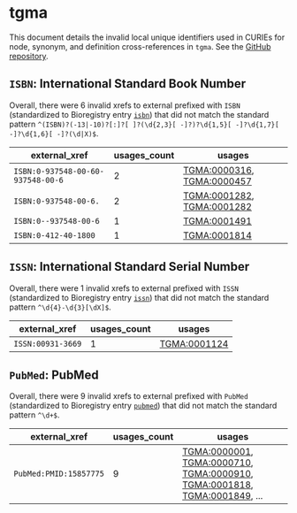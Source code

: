 # tgma

This document details the invalid local unique identifiers used in CURIEs
for node, synonym, and definition cross-references in `tgma`. See the [GitHub repository](https://github.com/VEuPathDB-ontology/TGMA).


## `ISBN`: International Standard Book Number

Overall, there were 6 invalid
xrefs to external prefixed with `ISBN` (standardized to Bioregistry
entry [`isbn`](https://bioregistry.io/isbn)) that
did not match the standard pattern `^(ISBN)?(-13|-10)?[:]?[ ]?(\d{2,3}[ -]?)?\d{1,5}[ -]?\d{1,7}[ -]?\d{1,6}[ -]?(\d|X)$`.

| external_xref                     |   usages_count | usages                                                                                                   |
|-----------------------------------|----------------|----------------------------------------------------------------------------------------------------------|
| `ISBN:0-937548-00-60-937548-00-6` |              2 | [TGMA:0000316](https://bioregistry.io/TGMA:0000316), [TGMA:0000457](https://bioregistry.io/TGMA:0000457) |
| `ISBN:0-937548-00-6.`             |              2 | [TGMA:0001282](https://bioregistry.io/TGMA:0001282), [TGMA:0001282](https://bioregistry.io/TGMA:0001282) |
| `ISBN:0--937548-00-6`             |              1 | [TGMA:0001491](https://bioregistry.io/TGMA:0001491)                                                      |
| `ISBN:0-412-40-1800`              |              1 | [TGMA:0001814](https://bioregistry.io/TGMA:0001814)                                                      |

## `ISSN`: International Standard Serial Number

Overall, there were 1 invalid
xrefs to external prefixed with `ISSN` (standardized to Bioregistry
entry [`issn`](https://bioregistry.io/issn)) that
did not match the standard pattern `^\d{4}-\d{3}[\dX]$`.

| external_xref     |   usages_count | usages                                              |
|-------------------|----------------|-----------------------------------------------------|
| `ISSN:00931-3669` |              1 | [TGMA:0001124](https://bioregistry.io/TGMA:0001124) |

## `PubMed`: PubMed

Overall, there were 9 invalid
xrefs to external prefixed with `PubMed` (standardized to Bioregistry
entry [`pubmed`](https://bioregistry.io/pubmed)) that
did not match the standard pattern `^\d+$`.

| external_xref          |   usages_count | usages                                                                                                                                                                                                                                                                       |
|------------------------|----------------|------------------------------------------------------------------------------------------------------------------------------------------------------------------------------------------------------------------------------------------------------------------------------|
| `PubMed:PMID:15857775` |              9 | [TGMA:0000001](https://bioregistry.io/TGMA:0000001), [TGMA:0000710](https://bioregistry.io/TGMA:0000710), [TGMA:0000910](https://bioregistry.io/TGMA:0000910), [TGMA:0001818](https://bioregistry.io/TGMA:0001818), [TGMA:0001849](https://bioregistry.io/TGMA:0001849), ... |

